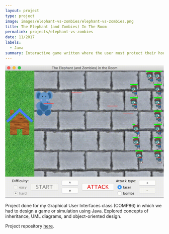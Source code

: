 ```yaml
---
layout: project
type: project
image: images/elephant-vs-zombies/elephant-vs-zombies.png
title: The Elephant (and Zombies) In The Room
permalink: projects/elephant-vs-zombies
date: 11/2017
labels:
  - Java
summary: Interactive game written where the user must protect their house from invading zombies.
---
```


<a href="https://github.com/will-hodge/elephant-vs-zombies">
  <img class="ui large rounded image " src="../images/elephant-vs-zombies/gameplay.gif">
</a>

Project done for my Graphical User Interfaces class (COMP86) in which we had to design a game or simulation using Java. Explored concepts of inheritance, UML diagrams, and object-oriented design.

<i class="large github icon "></i>Project repository <a href="https://github.com/will-hodge/elephant-vs-zombies">here</a>.
